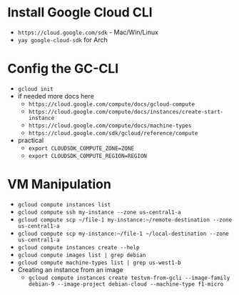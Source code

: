 # Install Google Cloud CLI
- `https://cloud.google.com/sdk` - Mac/Win/Linux
- `yay google-cloud-sdk` for Arch

# Config the GC-CLI
- `gcloud init`
- if needed more docs here
	- `https://cloud.google.com/compute/docs/gcloud-compute`
	- `https://cloud.google.com/compute/docs/instances/create-start-instance`
	- `https://cloud.google.com/compute/docs/machine-types`
	- `https://cloud.google.com/sdk/gcloud/reference/compute`
- practical
	- `export CLOUDSDK_COMPUTE_ZONE=ZONE`
	- `export CLOUDSDK_COMPUTE_REGION=REGION`

# VM Manipulation
- `gcloud compute instances list`
- `gcloud compute ssh my-instance --zone us-central1-a`
- `gcloud compute scp ~/file-1 my-instance:~/remote-destination --zone us-central1-a`
- `gcloud compute scp my-instance:~/file-1 ~/local-destination --zone us-central1-a`
- `gcloud compute instances create --help`
- `gcloud compute images list | grep debian`
- `gcloud compute machine-types list | grep us-west1-b`
- Creating an instance from an image
	- `gcloud compute instances create testvm-from-gcli --image-family debian-9 --image-project debian-cloud --machine-type f1-micro`